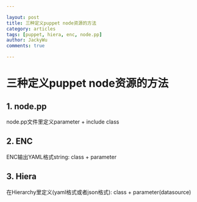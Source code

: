 ```yaml
---

layout: post   
title: 三种定义puppet node资源的方法  
category: articles  
tags: [puppet, hiera, enc, node.pp]  
author: JackyWu  
comments: true  

---
```



# 三种定义puppet node资源的方法

## 1. node.pp

node.pp文件里定义parameter + include class

## 2. ENC

ENC输出YAML格式string: class + parameter

## 3. Hiera
在Hierarchy里定义(yaml格式或者json格式): class + parameter(datasource)
